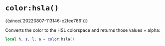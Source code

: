 # `color:hsla()`

{{since('20220807-113146-c2fee766')}}

Converts the color to the HSL colorspace and returns those values +
alpha:

```lua
local h, s, l, a = color:hsla()
```


